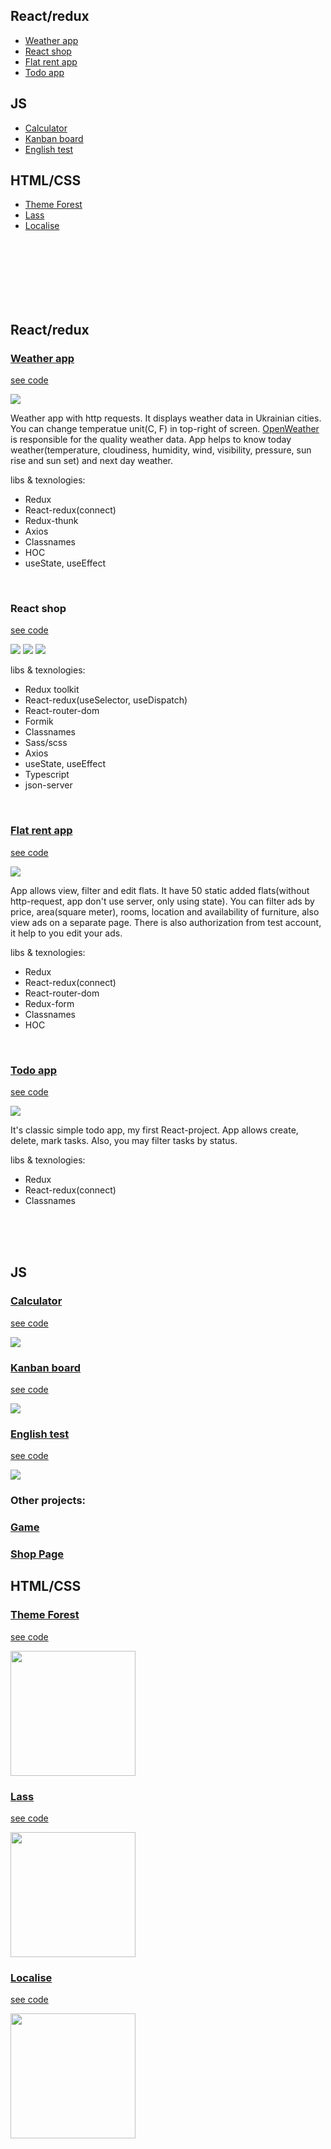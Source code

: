 <h2>React/redux</h2>
<ul>
      <li><a href="#WeatherApp">Weather app</a></li>
      <li><a href="#ReactShop">React shop</a></li>
      <li><a href="#FlatRentApp">Flat rent app</a></li>
      <li><a href="#TodoApp">Todo app</a></li>
</ul>
 
<h2>JS</h2>
<ul>
      <li><a href="#Calculator">Calculator</a></li>
      <li><a href="#KanbanBoard">Kanban board</a></li>
      <li><a href="#EnglishTest">English test</a></li>
</ul>

<h2>HTML/CSS</h2>
<ul>
      <li><a href="#ThemeForest">Theme Forest</a></li>
      <li><a href="#Lass">Lass</a></li>
      <li><a href="#Localise">Localise</a></li>
</ul>

<br><br><br><br><br><br>







<h2>React/redux</h2>


<h3 id="WeatherApp"><a href='https://danya-prohvat.github.io/weather-app'>Weather app</a></h3> 
<p><a href='https://github.com/danya-prohvat/weather-app'>see code</a></p>
<img src='https://user-images.githubusercontent.com/59499037/130082947-58fb25f0-2c52-45f1-9d67-4cc5bca67360.png'> 
<p>Weather app with http requests. It displays weather data in Ukrainian cities. You can change temperatue unit(C, F) in top-right of screen. <a href='https://openweathermap.org/'>OpenWeather</a> is responsible for the quality weather data. App helps to know today weather(temperature, cloudiness, humidity, wind, visibility, pressure, sun rise and sun set) and next day weather.</p>
<label>libs & texnologies:</label>
<ul>
<li>Redux</li>
<li>React-redux(connect)</li>
<li>Redux-thunk</li>
<li>Axios</li>
<li>Classnames</li>
<li>HOC</li>
<li>useState, useEffect</li>
</ul>
<br>

<h3 id="ReactShop"><a>React shop</a></h3> 
<p><a href='https://github.com/danya-prohvat/shop-app'>see code</a></p>
<img src='https://user-images.githubusercontent.com/59499037/132523822-2e618bef-07cb-47c9-8962-8b48de598741.png'> 
<img src='https://user-images.githubusercontent.com/59499037/132524206-92de9ebc-0f33-4a64-81e8-97248eb90e58.png'> 
<img src='https://user-images.githubusercontent.com/59499037/132523813-20ec4e8b-bf09-4115-95e2-951c6418480b.png'> 
<p></p>
<label>libs & texnologies:</label>
<ul>
<li>Redux toolkit</li>
<li>React-redux(useSelector, useDispatch)</li>
<li>React-router-dom</li>
<li>Formik</li>
<li>Classnames</li>
<li>Sass/scss</li>
<li>Axios</li>
<li>useState, useEffect</li>
<li>Typescript</li>
<li>json-server</li>
</ul>
<br>

<h3 id="FlatRentApp"><a href='https://danya-prohvat.github.io/flat-rent/#/'>Flat rent app</a></h3> 
<p><a href='https://github.com/danya-prohvat/flat-rent'>see code</a></p>
<img src='https://user-images.githubusercontent.com/59499037/130086165-9154d414-8f58-4b42-ac43-65f434e9a8e3.png'> 
<p>App allows view, filter and edit flats. It have 50 static added flats(without http-request, app don't use server, only using state). You can filter ads by price, area(square meter), rooms, location and availability of furniture, also view ads on a separate page. There is also authorization from test account, it help to you edit your ads.</p>
<label>libs & texnologies:</label>
<ul>
<li>Redux</li>
<li>React-redux(connect)</li>
<li>React-router-dom</li>
<li>Redux-form</li>
<li>Classnames</li>
<li>HOC</li>
</ul>
<br>

<h3 id="TodoApp"><a href='https://danya-prohvat.github.io/todos'>Todo app</a></h3> 
<p><a href='https://github.com/danya-prohvat/todos'>see code</a></p>
<img src='https://user-images.githubusercontent.com/59499037/130082987-bcd41eeb-f9ab-43e1-852b-2fd62efb6274.png'> 
<p>It's classic simple todo app, my first React-project. App allows create, delete, mark tasks. Also, you may filter tasks by status.</p>
<label>libs & texnologies:</label>
<ul>
<li>Redux</li>
<li>React-redux(connect)</li>
<li>Classnames</li>
</ul>
<br>
<br>
<br>


<h2>JS</h2>
<h3 id="Calculator"><a href='https://danya-prohvat.github.io/MyPortfolio/CALCULATOR'>Calculator</a></h3> 
<p><a href='https://github.com/danya-prohvat/MyPortfolio/tree/main/CALCULATOR'>see code</a></p>
<img src='https://user-images.githubusercontent.com/59499037/132043349-0df60509-7eba-455c-87e5-51725b6db026.png'>
<h3 id="KanbanBoard"><a href='https://danya-prohvat.github.io/MyPortfolio/KANBAN'>Kanban board</a></h3> 
<p><a href='https://github.com/danya-prohvat/MyPortfolio/tree/main/KANBAN'>see code</a></p>
<img src='https://user-images.githubusercontent.com/59499037/132043360-30f57b9d-5a6c-4154-b3f9-f13509f4c1cd.png'>
<h3 id="Englishtest"><a href='https://danya-prohvat.github.io/English-Test/dist'>English test</a></h3> 
<p><a href='https://github.com/danya-prohvat/English-Test'>see code</a></p>
<img src='https://user-images.githubusercontent.com/59499037/132043354-b716fe0f-bbc9-40d1-9a8e-24ff57221395.png'>
<h3>Other projects:</h3>
<h3><a href='https://danya-prohvat.github.io/MyPortfolio/GAME'>Game</a></h3> 
<h3><a href='https://danya-prohvat.github.io/MyPortfolio/shopPage'>Shop Page</a></h3> 


<h2>HTML/CSS</h2>
<h3 id="ThemeForest"><a href='https://danya-prohvat.github.io/MyPortfolio/themeForest'>Theme Forest</a></h3> 
<p><a href='https://github.com/danya-prohvat/MyPortfolio/tree/main/themeForest'>see code</a></p>
<img width="200" src='https://user-images.githubusercontent.com/59499037/132040992-b99831d6-059c-4544-b3bd-c1323930a07d.png'>
<h3 id="Lass"><a href='https://danya-prohvat.github.io/MyPortfolio/Laas'>Lass</a></h3> 
<p><a href='https://github.com/danya-prohvat/MyPortfolio/tree/main/Laas'>see code</a></p>
<img width="200" src='https://user-images.githubusercontent.com/59499037/132041807-4a5ef571-cd45-450a-abd8-d66c503ab9fb.png'>
<h3 id="Localise"><a href='https://danya-prohvat.github.io/MyPortfolio/Localise'>Localise</a></h3> 
<p><a href='https://github.com/danya-prohvat/MyPortfolio/tree/main/Localise'>see code</a></p>
<img width="200" src='https://user-images.githubusercontent.com/59499037/132041849-64693141-78e5-49f3-8e19-36a7e528fc87.png'> 

